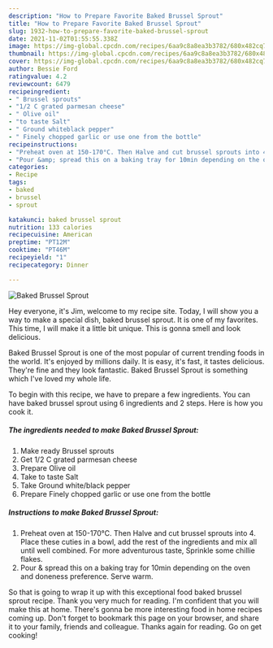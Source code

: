 ```yaml
---
description: "How to Prepare Favorite Baked Brussel Sprout"
title: "How to Prepare Favorite Baked Brussel Sprout"
slug: 1932-how-to-prepare-favorite-baked-brussel-sprout
date: 2021-11-02T01:55:55.338Z
image: https://img-global.cpcdn.com/recipes/6aa9c8a8ea3b3782/680x482cq70/baked-brussel-sprout-recipe-main-photo.jpg
thumbnail: https://img-global.cpcdn.com/recipes/6aa9c8a8ea3b3782/680x482cq70/baked-brussel-sprout-recipe-main-photo.jpg
cover: https://img-global.cpcdn.com/recipes/6aa9c8a8ea3b3782/680x482cq70/baked-brussel-sprout-recipe-main-photo.jpg
author: Bessie Ford
ratingvalue: 4.2
reviewcount: 6479
recipeingredient:
- " Brussel sprouts"
- "1/2 C grated parmesan cheese"
- " Olive oil"
- "to taste Salt"
- " Ground whiteblack pepper"
- " Finely chopped garlic or use one from the bottle"
recipeinstructions:
- "Preheat oven at 150-170°C. Then Halve and cut brussel sprouts into 4. Place these cuties in a bowl, add the rest of the ingredients and mix all until well combined. For more adventurous taste, Sprinkle some chillie flakes."
- "Pour &amp; spread this on a baking tray for 10min depending on the oven and doneness preference. Serve warm."
categories:
- Recipe
tags:
- baked
- brussel
- sprout

katakunci: baked brussel sprout 
nutrition: 133 calories
recipecuisine: American
preptime: "PT12M"
cooktime: "PT46M"
recipeyield: "1"
recipecategory: Dinner

---
```



![Baked Brussel Sprout](https://img-global.cpcdn.com/recipes/6aa9c8a8ea3b3782/680x482cq70/baked-brussel-sprout-recipe-main-photo.jpg)

Hey everyone, it's Jim, welcome to my recipe site. Today, I will show you a way to make a special dish, baked brussel sprout. It is one of my favorites. This time, I will make it a little bit unique. This is gonna smell and look delicious.

Baked Brussel Sprout is one of the most popular of current trending foods in the world. It's enjoyed by millions daily. It is easy, it's fast, it tastes delicious. They're fine and they look fantastic. Baked Brussel Sprout is something which I've loved my whole life.




To begin with this recipe, we have to prepare a few ingredients. You can have baked brussel sprout using 6 ingredients and 2 steps. Here is how you cook it.

<!--inarticleads1-->

##### The ingredients needed to make Baked Brussel Sprout:

1. Make ready  Brussel sprouts
1. Get 1/2 C grated parmesan cheese
1. Prepare  Olive oil
1. Take to taste Salt
1. Take  Ground white/black pepper
1. Prepare  Finely chopped garlic or use one from the bottle




<!--inarticleads2-->

##### Instructions to make Baked Brussel Sprout:

1. Preheat oven at 150-170°C. Then Halve and cut brussel sprouts into 4. Place these cuties in a bowl, add the rest of the ingredients and mix all until well combined. For more adventurous taste, Sprinkle some chillie flakes.
1. Pour &amp; spread this on a baking tray for 10min depending on the oven and doneness preference. Serve warm.




So that is going to wrap it up with this exceptional food baked brussel sprout recipe. Thank you very much for reading. I'm confident that you will make this at home. There's gonna be more interesting food in home recipes coming up. Don't forget to bookmark this page on your browser, and share it to your family, friends and colleague. Thanks again for reading. Go on get cooking!
